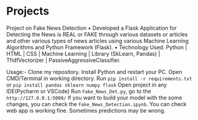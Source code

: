 # Projects
Project on Fake News Detection
•	Developed a Flask Application for Detecting the News is REAL or FAKE through various datasets or articles and other various types of news articles using various Machine Learning Algorithms and Python Framework (Flask). 
•	Technology Used: Python | HTML | CSS | Machine Learning | Library (SkLearn, Pandas) | TfidfVectorizer | PassiveAggressiveClassifier.

Usage:-
Clone my repository.
Install Python and restart your PC.
Open CMD/Terminal in working directory.
Run `pip install -r requirements.txt` or `pip install pandas sklearn numpy flask`
Open project in any IDE(Pycharm or VSCode)
Run `Fake_News_Det.py`, go to the `http://127.0.0.1:5000/`
If you want to build your model with the some changes, you can check the `Fake_News_Detection.ipynb`.
You can check web app is working fine. Sometimes predictions may be wrong.
